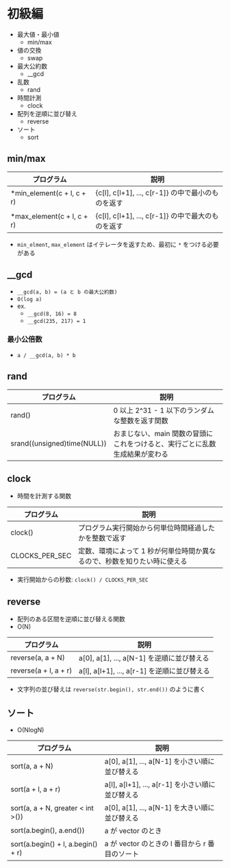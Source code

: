 # 初級編

- 最大値・最小値
  - min/max
- 値の交換
  - swap
- 最大公約数
  - \_\_gcd
- 乱数
  - rand
- 時間計測
  - clock
- 配列を逆順に並び替え
  - reverse
- ソート
  - sort

## min/max

| プログラム                  | 説明                                               |
| --------------------------- | -------------------------------------------------- |
| \*min_element(c + l, c + r) | {c[l], c[l+1], ..., c[r-1]} の中で最小のものを返す |
| \*max_element(c + l, c + r) | {c[l], c[l+1], ..., c[r-1]} の中で最大のものを返す |

- `min_elment`, `max_element` はイテレータを返すため、最初に `*` をつける必要がある

## \_\_gcd

- `__gcd(a, b) = (a と b の最大公約数)`
- `O(log a)`
- ex.
  - `__gcd(8, 16) = 8`
  - `__gcd(235, 217) = 1`

### 最小公倍数

- `a / __gcd(a, b) * b`

## rand

| プログラム                  | 説明                                                                        |
| --------------------------- | --------------------------------------------------------------------------- |
| rand()                      | 0 以上 2^31 - 1 以下のランダムな整数を返す関数                              |
| srand((unsigned)time(NULL)) | おまじない、main 関数の冒頭にこれをつけると、実行ごとに乱数生成結果が変わる |

## clock

- 時間を計測する関数

| プログラム     | 説明                                                                      |
| -------------- | ------------------------------------------------------------------------- |
| clock()        | プログラム実行開始から何単位時間経過したかを整数で返す                    |
| CLOCKS_PER_SEC | 定数、環境によって 1 秒が何単位時間か異なるので、秒数を知りたい時に使える |

- 実行開始からの秒数: `clock() / CLOCKS_PER_SEC`

## reverse

- 配列のある区間を逆順に並び替える関数
- O(N)

| プログラム            | 説明                                         |
| --------------------- | -------------------------------------------- |
| reverse(a, a + N)     | a[0], a[1], ..., a[N-1] を逆順に並び替える   |
| reverse(a + l, a + r) | a[l], a[l+1], ..., a[r-1] を逆順に並び替える |

- 文字列の並び替えは `reverse(str.begin(), str.end())` のように書く

## ソート

- O(NlogN)

| プログラム                         | 説明                                             |
| ---------------------------------- | ------------------------------------------------ |
| sort(a, a + N)                     | a[0], a[1], ..., a[N-1] を小さい順に並び替える   |
| sort(a + l, a + r)                 | a[l], a[l+1], ..., a[r-1] を小さい順に並び替える |
| sort(a, a + N, greater < int >())  | a[0], a[1], ..., a[N-1] を大きい順に並び替える   |
| sort(a.begin(), a.end())           | a が vector のとき                               |
| sort(a.begin() + l, a.begin() + r) | a が vector のときの l 番目から r 番目のソート   |
